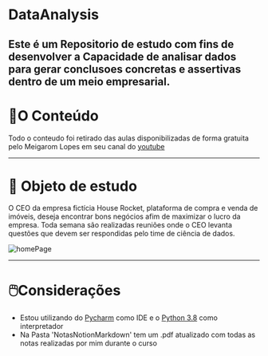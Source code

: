 # DataAnalysis

## **Este é um Repositorio de estudo com fins de desenvolver a Capacidade de analisar dados para gerar conclusoes concretas e assertivas dentro de um meio empresarial.**

# 📔O Conteúdo

Todo o conteudo foi retirado das aulas disponibilizadas de forma gratuita pelo Meigarom Lopes em seu canal do [youtube](https://www.youtube.com/channel/UCar5Cr-pVz08GY_6I3RX9bA)

---

# 💎 Objeto de estudo

O CEO da empresa fictícia House Rocket, plataforma de compra e venda de imóveis, deseja encontrar bons negócios afim de maximizar o lucro da empresa. Toda semana são realizadas reuniões onde o CEO levanta questões que devem ser respondidas pelo time de ciência de dados.

![homePage](https://user-images.githubusercontent.com/72039442/111329137-a728ba00-864d-11eb-872d-c89302d75cef.png)


---

# 🖱️Considerações

- Estou utilizando do [Pycharm](https://www.jetbrains.com/pt-br/pycharm/) como IDE e o [Python 3.8](https://www.python.org/downloads/release/python-380/) como interpretador
- Na Pasta 'NotasNotionMarkdown'  tem um .pdf atualizado com todas as notas realizadas por mim durante o curso

